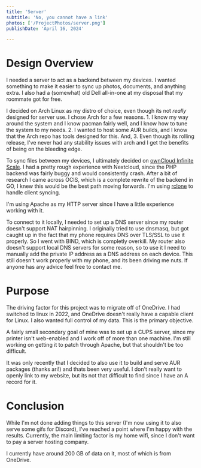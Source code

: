 ```yaml
---
title: 'Server'
subtitle: 'No, you cannot have a link'
photos: ['/ProjectPhotos/server.png']
publishDate: 'April 16, 2024'

---
```


# Design Overview

I needed a server to act as a backend between my devices. I wanted something to make it easier to sync up photos, documents, and anything extra. I also had a (somewhat) old Dell all-in-one at my disposal that my roommate got for free. 

I decided on Arch Linux as my distro of choice, even though its not *really* designed for server use. I chose Arch for a few reasons. 1. I know my way around the system and I know pacman fairly well, and I know how to tune the system to my needs. 2. I wanted to host some AUR builds, and I know that the Arch repo has tools designed for this. And, 3. Even though its rolling release, I've never had any stability issues with arch and I get the benefits of being on the bleeding edge.

To sync files between my devices, I ultimately decided on [ownCloud Infinite Scale](https://owncloud.dev/ocis/). I had a pretty rough experience with Nextcloud, since the PHP backend was fairly buggy and would consistently crash. After a bit of research I came across OCIS, which is a complete rewrite of the backend in GO, I knew this would be the best path moving forwards. I'm using [rclone](https://rclone.org/) to handle client syncing.

I'm using Apache as my HTTP server since I have a little experience working with it.

To connect to it locally, I needed to set up a DNS server since my router doesn't support NAT hairpinning. I originally tried to use dnsmasq, but got caught up in the fact that my phone requires DNS over TLS/SSL to use it properly. So I went with BIND, which is completly overkill. My router also doesn't support local DNS servers for some reason, so to use it I need to manually add the private IP address as a DNS address on each device. This still doesn't work properly with my phone, and its been driving me nuts. If anyone has any advice feel free to contact me. 

# Purpose

The driving factor for this project was to migrate off of OneDrive. I had switched to linux in 2022, and OneDrive doesn't really have a capable client for Linux. I also wanted full control of my data. This is the primary objective.

A fairly small secondary goal of mine was to set up a CUPS server, since my printer isn't web-enabled and I work off of more than one machine. I'm still working on getting it to patch through Apache, but that shouldn't be too difficult.

It was only recently that I decided to also use it to build and serve AUR packages (thanks ari!) and thats been very useful. I don't really want to openly link to my website, but its not that difficult to find since I have an A record for it. 

# Conclusion

While I'm not done adding things to this server (I'm now using it to also serve some gifs for Discord), I've reached a point where I'm happy with the results. Currently, the main limiting factor is my home wifi, since I don't want to pay a server hosting company. 

I currently have around 200 GB of data on it, most of which is from OneDrive.
